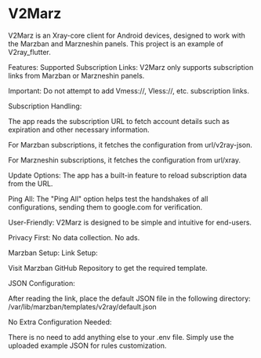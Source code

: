 # V2Marz

V2Marz is an Xray-core client for Android devices, designed to work with the Marzban and Marzneshin panels. This project is an example of V2ray_flutter.

Features:
Supported Subscription Links: V2Marz only supports subscription links from Marzban or Marzneshin panels.

Important: Do not attempt to add Vmess://, Vless://, etc. subscription links.

Subscription Handling:

The app reads the subscription URL to fetch account details such as expiration and other necessary information.

For Marzban subscriptions, it fetches the configuration from url/v2ray-json.

For Marzneshin subscriptions, it fetches the configuration from url/xray.

Update Options: The app has a built-in feature to reload subscription data from the URL.

Ping All: The "Ping All" option helps test the handshakes of all configurations, sending them to google.com for verification.

User-Friendly: V2Marz is designed to be simple and intuitive for end-users.

Privacy First: No data collection. No ads.

Marzban Setup:
Link Setup:

Visit Marzban GitHub Repository to get the required template.

JSON Configuration:

After reading the link, place the default JSON file in the following directory:
/var/lib/marzban/templates/v2ray/default.json

No Extra Configuration Needed:

There is no need to add anything else to your .env file. Simply use the uploaded example JSON for rules customization.



